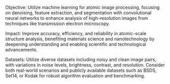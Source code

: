 Objective: Utilize machine learning for atomic image processing, focusing on denoising, feature extraction, and segmentation with convolutional neural networks to enhance analysis of high-resolution images from techniques like transmission electron microscopy.

Impact: Improve accuracy, efficiency, and reliability in atomic-scale structure analysis, benefiting materials science and nanotechnology by deepening understanding and enabling scientific and technological advancements.

Datasets: Utilize diverse datasets including noisy and clean image pairs, with variations in noise levels, brightness, contrast, and resolution. Consider both real-world scenarios and publicly available datasets such as BSDS, Set14, or Kodak for robust algorithm evaluation and benchmarking.
